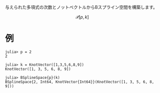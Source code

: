 与えられた多項式の次数とノットベクトルからBスプライン空間を構築します。

$$
\mathcal{P}[p,k]
$$

# 例

```jldoctest
julia> p = 2
2

julia> k = KnotVector([1,3,5,6,8,9])
KnotVector([1, 3, 5, 6, 8, 9])

julia> BSplineSpace{p}(k)
BSplineSpace{2, Int64, KnotVector{Int64}}(KnotVector([1, 3, 5, 6, 8, 9]))
```
